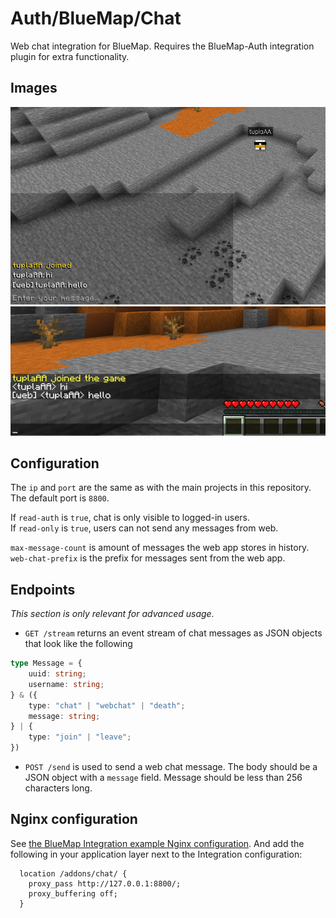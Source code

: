 # Auth/BlueMap/Chat

Web chat integration for BlueMap. Requires the BlueMap-Auth integration plugin for extra functionality.

## Images

![Chat in BlueMap](../../.github/readmeImages/chat-in-web.png)
![Chat in game](../../.github/readmeImages/chat-in-mc.png)

## Configuration

The `ip` and `port` are the same as with the main projects in this repository. The default port is `8800`.

If `read-auth` is `true`, chat is only visible to logged-in users.  
If `read-only` is `true`, users can not send any messages from web.

`max-message-count` is amount of messages the web app stores in history.  
`web-chat-prefix` is the prefix for messages sent from the web app.

## Endpoints

*This section is only relevant for advanced usage.*

- `GET /stream` returns an event stream of chat messages as JSON objects that look like the following
```typescript
type Message = {
    uuid: string;
    username: string;
} & ({
    type: "chat" | "webchat" | "death";
    message: string;
} | {
    type: "join" | "leave";
})
```
- `POST /send` is used to send a web chat message. The body should be a JSON object with a `message` field.
Message should be less than 256 characters long.

## Nginx configuration

See [the BlueMap Integration example Nginx configuration](https://github.com/Chicken/Auth/tree/master/BlueMap/Integration#example-nginx).
And add the following in your application layer next to the Integration configuration:

```nginx
  location /addons/chat/ {
    proxy_pass http://127.0.0.1:8800/;
    proxy_buffering off;
  }
```
